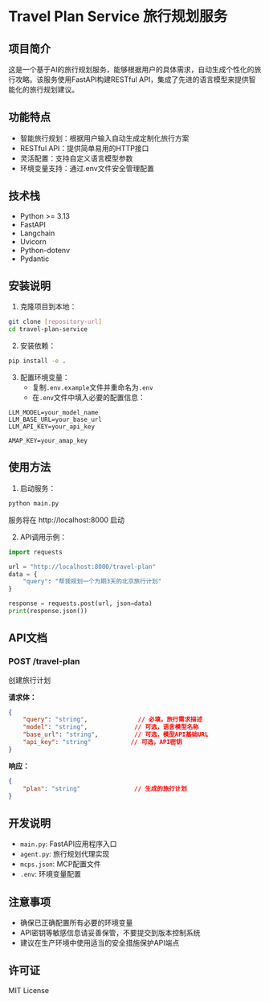 # Travel Plan Service 旅行规划服务

## 项目简介

这是一个基于AI的旅行规划服务，能够根据用户的具体需求，自动生成个性化的旅行攻略。该服务使用FastAPI构建RESTful API，集成了先进的语言模型来提供智能化的旅行规划建议。

## 功能特点

- 智能旅行规划：根据用户输入自动生成定制化旅行方案
- RESTful API：提供简单易用的HTTP接口
- 灵活配置：支持自定义语言模型参数
- 环境变量支持：通过.env文件安全管理配置

## 技术栈

- Python >= 3.13
- FastAPI
- Langchain
- Uvicorn
- Python-dotenv
- Pydantic

## 安装说明

1. 克隆项目到本地：
```bash
git clone [repository-url]
cd travel-plan-service
```

2. 安装依赖：
```bash
pip install -e .
```

3. 配置环境变量：
   - 复制`.env.example`文件并重命名为`.env`
   - 在`.env`文件中填入必要的配置信息：
```env
LLM_MODEL=your_model_name
LLM_BASE_URL=your_base_url
LLM_API_KEY=your_api_key

AMAP_KEY=your_amap_key
```

## 使用方法

1. 启动服务：
```bash
python main.py
```
服务将在 http://localhost:8000 启动

2. API调用示例：

```python
import requests

url = "http://localhost:8000/travel-plan"
data = {
    "query": "帮我规划一个为期3天的北京旅行计划"
}

response = requests.post(url, json=data)
print(response.json())
```

## API文档

### POST /travel-plan

创建旅行计划

**请求体：**

```json
{
    "query": "string",              // 必填，旅行需求描述
    "model": "string",             // 可选，语言模型名称
    "base_url": "string",          // 可选，模型API基础URL
    "api_key": "string"           // 可选，API密钥
}
```

**响应：**

```json
{
    "plan": "string"               // 生成的旅行计划
}
```

## 开发说明

- `main.py`: FastAPI应用程序入口
- `agent.py`: 旅行规划代理实现
- `mcps.json`: MCP配置文件
- `.env`: 环境变量配置

## 注意事项

- 确保已正确配置所有必要的环境变量
- API密钥等敏感信息请妥善保管，不要提交到版本控制系统
- 建议在生产环境中使用适当的安全措施保护API端点

## 许可证

MIT License